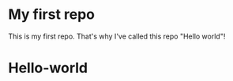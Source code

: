 # My first repo

This is my first repo. That's why I've called this repo "Hello world"!
# Hello-world
